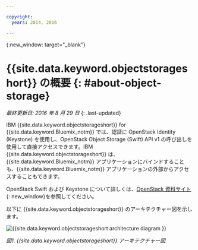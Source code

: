 ```yaml
---

copyright:
  years: 2014, 2016

---
```


{:new_window: target="_blank"}

# {{site.data.keyword.objectstorageshort}} の概要 {: #about-object-storage} 

*最終更新日: 2016 年 8 月 29 日*
{: .last-updated}


IBM {{site.data.keyword.objectstorageshort}} for {{site.data.keyword.Bluemix_notm}} では、認証に OpenStack Identity (Keystone) を使用し、OpenStack Object Storage (Swift) API v1 の呼び出しを使用して直接アクセスできます。IBM {{site.data.keyword.objectstorageshort}} は、{{site.data.keyword.Bluemix_notm}} アプリケーションにバインドすることも、{{site.data.keyword.Bluemix_notm}} アプリケーションの外部からアクセスすることもできます。 

OpenStack Swift および Keystone について詳しくは、[OpenStack 資料サイト](http://docs.openstack.org){: new_window}を参照してください。

以下に {{site.data.keyword.objectstorageshort}} のアーキテクチャー図を示します。

![{{site.data.keyword.objectstorageshort architecture diagram }}](images/ObjectStorageArchitectureDiagram.png)

*図1. {{site.data.keyword.objectstorageshort}} アーキテクチャー図*

